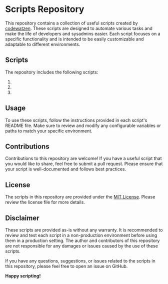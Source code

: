 # Scripts Repository

This repository contains a collection of useful scripts created by [codewatzen](https://github.com/codewatzen). These scripts are designed to automate various tasks and make the life of developers and sysadmins easier. Each script focuses on a specific functionality and is intended to be easily customizable and adaptable to different environments.

## Scripts

The repository includes the following scripts:

1. 

2. 

3. 

## Usage

To use these scripts, follow the instructions provided in each script's README file. Make sure to review and modify any configurable variables or paths to match your specific environment.

## Contributions

Contributions to this repository are welcome! If you have a useful script that you would like to share, feel free to submit a pull request. Please ensure that your script is well-documented and follows best practices.

## License

The scripts in this repository are provided under the [MIT License](https://github.com/codewatzen/scripts/blob/main/LICENSE). Please review the license file for more details.

## Disclaimer

These scripts are provided as-is without any warranty. It is recommended to review and test each script in a non-production environment before using them in a production setting. The author and contributors of this repository are not responsible for any damages or issues caused by the use of these scripts.

If you have any questions, suggestions, or issues related to the scripts in this repository, please feel free to open an issue on GitHub.

**Happy scripting!**